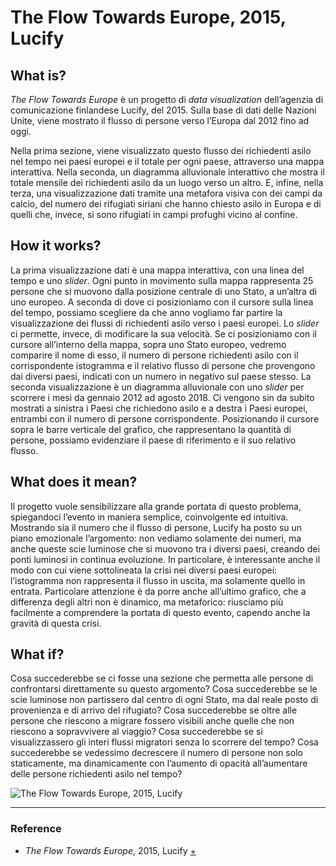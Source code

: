 # The Flow Towards Europe, 2015, Lucify 

## What is?
_The Flow Towards Europe_ è un progetto di _data visualization_ dell’agenzia di comunicazione finlandese Lucify, del 2015. 
Sulla base di dati delle Nazioni Unite, viene mostrato il flusso di persone verso l’Europa dal 2012 fino ad oggi.

Nella prima sezione, viene visualizzato questo flusso dei richiedenti asilo nel tempo nei paesi europei e il totale per ogni paese, attraverso una mappa interattiva.
Nella seconda, un diagramma alluvionale interattivo che mostra il totale mensile dei richiedenti asilo da un luogo verso un altro. 
E, infine, nella terza, una visualizzazione dati tramite una metafora visiva con dei campi da calcio, del numero dei rifugiati siriani che hanno chiesto asilo in Europa e di quelli che, invece, si sono rifugiati in campi profughi vicino al confine.

## How it works?
La prima visualizzazione dati è una mappa interattiva, con una linea del tempo e uno _slider_. Ogni punto in movimento sulla mappa rappresenta 25 persone che si muovono dalla posizione centrale di uno Stato, a un’altra di uno europeo. A seconda di dove ci posizioniamo con il cursore sulla linea del tempo, possiamo scegliere da che anno vogliamo far partire la visualizzazione dei flussi di richiedenti asilo verso i paesi europei. Lo _slider_ ci permette, invece, di modificare la sua velocità. Se ci posizioniamo con il cursore all’interno della mappa, sopra uno Stato europeo, vedremo comparire il nome di esso, il numero di persone richiedenti asilo con il corrispondente istogramma e il relativo flusso di persone che provengono dai diversi paesi, indicati con un numero in negativo sul paese stesso. 
La seconda visualizzazione è un diagramma alluvionale con uno _slider_ per scorrere i mesi da gennaio 2012 ad agosto 2018. Ci vengono sin da subito mostrati a sinistra i Paesi che richiedono asilo e a destra i Paesi europei, entrambi con il numero di persone corrispondente. Posizionando il cursore sopra le barre verticale del grafico, che rappresentano la quantità di persone, possiamo evidenziare il paese di riferimento e il suo relativo flusso.

## What does it mean?
Il progetto vuole sensibilizzare alla grande portata di questo problema, spiegandoci l’evento in maniera semplice, coinvolgente ed intuitiva. Mostrando sia il numero che il flusso di persone, Lucify ha posto su un piano emozionale l’argomento: non vediamo solamente dei numeri, ma anche queste scie luminose che si muovono tra i diversi paesi, creando dei ponti luminosi in continua evoluzione. In particolare, è interessante anche il modo con cui viene sottolineata la crisi nei diversi paesi europei: l’istogramma non rappresenta il flusso in uscita, ma solamente quello in entrata. Particolare attenzione è da porre anche all’ultimo grafico, che a differenza degli altri non è dinamico, ma metaforico: riusciamo più facilmente a comprendere la portata di questo evento, capendo anche la gravità di questa crisi.

## What if?
Cosa succederebbe se ci fosse una sezione che permetta alle persone di confrontarsi direttamente su questo argomento? Cosa succederebbe se le scie luminose non partissero dal centro di ogni Stato, ma dal reale posto di provenienza e di arrivo del rifugiato? Cosa succederebbe se oltre alle persone che riescono a migrare fossero visibili anche quelle che non riescono a sopravvivere al viaggio? Cosa succederebbe se si visualizzassero gli interi flussi migratori senza lo scorrere del tempo? Cosa succederebbe se vedessimo decrescere il numero di persone non solo staticamente, ma dinamicamente con l’aumento di opacità all’aumentare delle persone richiedenti asilo nel tempo?

![The Flow Towards Europe, 2015, Lucify](https://images.squarespace-cdn.com/content/5e284f5563e96b59f5f0e5d7/1599583094106-0DGLEBP8EK3REPXGNKUU/z.jpg?content-type=image%2Fjpeg)

--- 

### Reference
- _The Flow Towards Europe_, 2015, Lucify [+](https://www.lucify.com/the-flow-towards-europe/)
